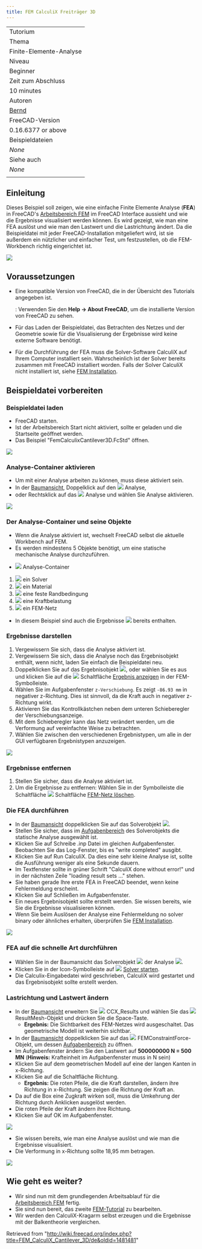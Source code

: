 ```yaml
---
title: FEM CalculiX Freiträger 3D
---
```


|                                                                             |
| --------------------------------------------------------------------------- |
| Tutorium                                                                    |
| Thema                                                                       |
| Finite-Elemente-Analyse                                                     |
| Niveau                                                                      |
| Beginner                                                                    |
| Zeit zum Abschluss                                                          |
| 10 minutes                                                                  |
| Autoren                                                                     |
| [Bernd](http://www.freecadweb.org/wiki/index.php?title=User:Berndhahnebach) |
| FreeCAD-Version                                                             |
| 0.16.6377 or above                                                          |
| Beispieldateien                                                             |
| _None_                                                                      |
| Siehe auch                                                                  |
| _None_                                                                      |
|                                                                             |

## Einleitung

Dieses Beispiel soll zeigen, wie eine einfache Finite Elemente Analyse (**FEA**) in FreeCAD's [Arbeitsbereich FEM](/FEM_Workbench/de "FEM Workbench/de") im FreeCAD Interface aussieht und wie die Ergebnisse visualisiert werden können. Es wird gezeigt, wie man eine FEA auslöst und wie man den Lastwert und die Lastrichtung ändert. Da die Beispieldatei mit jeder FreeCAD-Installation mitgeliefert wird, ist sie außerdem ein nützlicher und einfacher Test, um festzustellen, ob die FEM-Workbench richtig eingerichtet ist.

![](/images/FEM_example01_pic10.png)

## Voraussetzungen

- Eine kompatible Version von FreeCAD, die in der Übersicht des Tutorials angegeben ist.

  : Verwenden Sie den **Help → About FreeCAD**, um die installierte Version von FreeCAD zu sehen.

- Für das Laden der Beispieldatei, das Betrachten des Netzes und der Geometrie sowie für die Visualisierung der Ergebnisse wird keine externe Software benötigt.
- Für die Durchführung der FEA muss die Solver-Software CalculiX auf Ihrem Computer installiert sein. Wahrscheinlich ist der Solver bereits zusammen mit FreeCAD installiert worden. Falls der Solver CalculiX nicht installiert ist, siehe [FEM Installation](/FEM_Install/de "FEM Install/de").

## Beispieldatei vorbereiten

### Beispieldatei laden

- FreeCAD starten.
- Ist der Arbeitsbereich Start nicht aktiviert, sollte er geladen und die Startseite geöffnet werden.
- Das Beispiel "FemCalculixCantilever3D.FcStd" öffnen.

![](/images/FEM_example01_pic11.png)

### Analyse-Container aktivieren

- Um mit einer Analyse arbeiten zu können, muss diese aktiviert sein.
- In der [Baumansicht](/Tree_view/de "Tree view/de"), Doppelklick auf den ![](/images/FEM_Analysis.svg) Analyse,
- oder Rechtsklick auf das ![](/images/FEM_Analysis.svg) Analyse und wählen Sie Analyse aktivieren.

![](/images/FEM_example01_pic12.png)

### Der Analyse-Container und seine Objekte

- Wenn die Analyse aktiviert ist, wechselt FreeCAD selbst die aktuelle Workbench auf FEM.
- Es werden mindestens 5 Objekte benötigt, um eine statische mechanische Analyse durchzuführen.

* ![](/images/FEM_Analysis.svg) Analyse-Container

1. ![](/images/FEM_SolverCalculixCxxtools.svg) ein Solver
2. ![](/images/FEM_MaterialSolid.svg) ein Material
3. ![](/images/FEM_MaterialSolid.svg) eine feste Randbedingung
4. ![](/images/FEM_ConstraintForce.svg) eine Kraftbelastung
5. ![](/images/FEM_FEMMesh.svg) ein FEM-Netz

- In diesem Beispiel sind auch die Ergebnisse ![](/images/FEM_ResultShow.svg) bereits enthalten.

### Ergebnisse darstellen

1. Vergewissern Sie sich, dass die Analyse aktiviert ist.
2. Vergewissern Sie sich, dass die Analyse noch das Ergebnisobjekt enthält, wenn nicht, laden Sie einfach die Beispieldatei neu.
3. Doppelklicken Sie auf das Ergebnisobjekt ![](/images/FEM_ResultShow.svg), oder wählen Sie es aus und klicken Sie auf die ![](/images/FEM_ResultShow.svg) Schaltfläche [Ergebnis anzeigen](/FEM_ResultShow/de "FEM ResultShow/de") in der FEM-Symbolleiste.
4. Wählen Sie im Aufgabenfenster `z-Verschiebung`. Es zeigt `-86.93 mm` in negativer z-Richtung. Dies ist sinnvoll, da die Kraft auch in negativer z-Richtung wirkt.
5. Aktivieren Sie das Kontrollkästchen neben dem unteren Schieberegler der Verschiebungsanzeige.
6. Mit dem Schieberegler kann das Netz verändert werden, um die Verformung auf vereinfachte Weise zu betrachten.
7. Wählen Sie zwischen den verschiedenen Ergebnistypen, um alle in der GUI verfügbaren Ergebnistypen anzuzeigen.

![](/images/FEM_example01_pic13.png)

### Ergebnisse entfernen

1. Stellen Sie sicher, dass die Analyse aktiviert ist.
2. Um die Ergebnisse zu entfernen: Wählen Sie in der Symbolleiste die Schaltfläche ![](/images/FEM_ResultsPurge.svg) Schaltfläche [FEM-Netz löschen](/FEM_ResultsPurge/de "FEM ResultsPurge/de").

### Die FEA durchführen

- In der [Baumansicht](/Tree_view/de "Tree view/de") doppelklicken Sie auf das Solverobjekt ![](/images/FEM_SolverCalculixCxxtools.svg).
- Stellen Sie sicher, dass im [Aufgabenbereich](/Task_panel/de "Task panel/de") des Solverobjekts die statische Analyse ausgewählt ist.
- Klicken Sie auf Schreibe .inp Datei im gleichen Aufgabenfenster. Beobachten Sie das Log-Fenster, bis es "write completed" ausgibt.
- Klicken Sie auf Run CalculiX. Da dies eine sehr kleine Analyse ist, sollte die Ausführung weniger als eine Sekunde dauern.
- Im Textfenster sollte in grüner Schrift "CalculiX done without error!" und in der nächsten Zeile "loading result sets ..." stehen.
- Sie haben gerade Ihre erste FEA in FreeCAD beendet, wenn keine Fehlermeldung erscheint.
- Klicken Sie auf Schließen im Aufgabenfenster.
- Ein neues Ergebnisobjekt sollte erstellt werden. Sie wissen bereits, wie Sie die Ergebnisse visualisieren können.
- Wenn Sie beim Auslösen der Analyse eine Fehlermeldung no solver binary oder ähnliches erhalten, überprüfen Sie [FEM Installation](/FEM_Install/de "FEM Install/de").

![](/images/FEM_example01_pic14.png)

### FEA auf die schnelle Art durchführen

- Wählen Sie in der Baumansicht das Solverobjekt ![](/images/FEM_SolverCalculixCxxtools.svg) der Analyse ![](/images/FEM_Analysis.svg).
- Klicken Sie in der Icon-Symbolleiste auf ![](/images/FEM_SolverRun.svg) [Solver starten](/FEM_SolverRun/de "FEM SolverRun/de").
- Die Calculix-Eingabedatei wird geschrieben, CalculiX wird gestartet und das Ergebnisobjekt sollte erstellt werden.

### Lastrichtung und Lastwert ändern

- In der [Baumansicht](/Tree_view/de "Tree view/de") erweitern Sie ![](/images/FEM_ResultShow.svg) CCX_Results und wählen Sie das ![](/images/FEM_MeshResult.svg) ResultMesh-Objekt und drücken Sie die Space-Taste.
  - **Ergebnis:** Die Sichtbarkeit des FEM-Netzes wird ausgeschaltet. Das geometrische Modell ist weiterhin sichtbar.
- In der [Baumansicht](/Tree_view/de "Tree view/de") doppelklicken Sie auf das ![](/images/FEM_ConstraintForce.svg) FEMConstraintForce-Objekt, um dessen [Aufgabenbereich](/Task_panel/de "Task panel/de") zu öffnen.
- Im Aufgabenfenster ändern Sie den Lastwert auf **500000000 N = 500 MN** (**Hinweis:** Krafteinheit im Aufgabenfenster muss in N sein)
- Klicken Sie auf dem geometrischen Modell auf eine der langen Kanten in x-Richtung.
- Klicken Sie auf die Schaltfläche Richtung.
  - **Ergebnis:** Die roten Pfeile, die die Kraft darstellen, ändern ihre Richtung in x-Richtung. Sie zeigen die Richtung der Kraft an.
- Da auf die Box eine Zugkraft wirken soll, muss die Umkehrung der Richtung durch Anklicken ausgelöst werden.
- Die roten Pfeile der Kraft ändern ihre Richtung.
- Klicken Sie auf OK im Aufgabenfenster.

![](/images/FEM_example01_pic15.png)

- Sie wissen bereits, wie man eine Analyse auslöst und wie man die Ergebnisse visualisiert.
- Die Verformung in x-Richtung sollte 18,95 mm betragen.

![](/images/FEM_example01_pic16.png)

## Wie geht es weiter?

- Wir sind nun mit dem grundlegenden Arbeitsablauf für die [Arbeitsbereich FEM](/FEM_Workbench/de "FEM Workbench/de") fertig.
- Sie sind nun bereit, das zweite [FEM-Tutorial](/FEM_tutorial/de "FEM tutorial/de") zu bearbeiten.
- Wir werden den CalculiX-Kragarm selbst erzeugen und die Ergebnisse mit der Balkentheorie vergleichen.

Retrieved from "<http://wiki.freecad.org/index.php?title=FEM_CalculiX_Cantilever_3D/de&oldid=1481481>"
